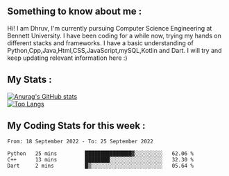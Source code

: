 ## Something to know about me : <br>
Hi! I am Dhruv, I'm currently pursuing Computer Science Engineering at Bennett University. I have been coding for a while now, trying my hands on different stacks and frameworks.
I have a basic understanding of Python,Cpp,Java,Html,CSS,JavaScript,mySQL,Kotlin and Dart. I will try and keep updating relevant information here :)
<br>

## My Stats : <br>
[![Anurag's GitHub stats](https://github-readme-stats.vercel.app/api?username=DhruvLawaniya&show_icons=true&theme=tokyonight&hide=prs,issues)](https://github.com/anuraghazra/github-readme-stats)<br>
[![Top Langs](https://github-readme-stats.vercel.app/api/top-langs/?username=DhruvLawaniya&theme=tokyonight)](https://github.com/anuraghazra/github-readme-stats)
## My Coding Stats for this week : <br>
<!--START_SECTION:waka-->

```text
From: 18 September 2022 - To: 25 September 2022

Python   25 mins         ███████████████▓░░░░░░░░░   62.06 %
C++      13 mins         ████████░░░░░░░░░░░░░░░░░   32.30 %
Dart     2 mins          █▒░░░░░░░░░░░░░░░░░░░░░░░   05.64 %
```

<!--END_SECTION:waka-->


<br>
